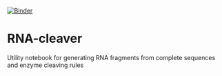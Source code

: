 [![Binder](https://mybinder.org/badge_logo.svg)](https://mybinder.org/v2/gh/MathiasBuff/RNA-cleaver/main)

# RNA-cleaver
Utility notebook for generating RNA fragments from complete sequences and enzyme cleaving rules
